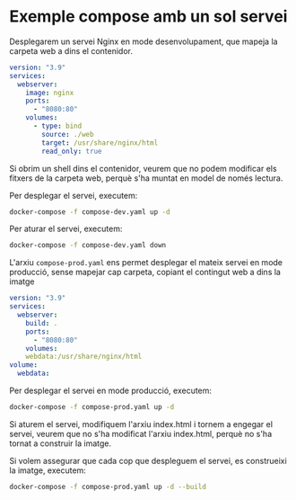 # Exemple compose amb un sol servei

Desplegarem un servei Nginx en mode desenvolupament, que mapeja la carpeta web a dins el contenidor.

```yaml
version: "3.9"
services:
  webserver:
    image: nginx
    ports:
      - "8080:80"
    volumes:
      - type: bind
        source: ./web
        target: /usr/share/nginx/html
        read_only: true
```

Si obrim un shell dins el contenidor, veurem que no podem modificar els fitxers de la carpeta web, perquè s'ha muntat en model de només lectura.

Per desplegar el servei, executem:

```bash
docker-compose -f compose-dev.yaml up -d
```

Per aturar el servei, executem:

```bash
docker-compose -f compose-dev.yaml down
```

L'arxiu `compose-prod.yaml` ens permet desplegar el mateix servei en mode producció, sense mapejar cap carpeta, copiant el contingut web a dins la imatge

```yaml
version: "3.9"
services:
  webserver:
    build: .
    ports:
      - "8080:80"
    volumes:
    webdata:/usr/share/nginx/html
volume:
  webdata:
```

Per desplegar el servei en mode producció, executem:

```bash
docker-compose -f compose-prod.yaml up -d
```

Si aturem el servei, modifiquem l'arxiu index.html i tornem a engegar el servei, veurem que no s'ha modificat l'arxiu index.html, perquè no s'ha tornat a construir la imatge.

Si volem assegurar que cada cop que despleguem el servei, es construeixi la imatge, executem:

```bash
docker-compose -f compose-prod.yaml up -d --build
```
